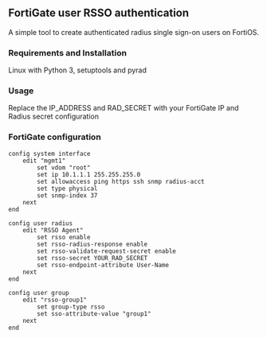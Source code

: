 ## FortiGate user RSSO authentication
A simple tool to create authenticated radius single sign-on users on FortiOS.

### Requirements and Installation
Linux with Python 3, setuptools and pyrad

### Usage
Replace the IP_ADDRESS and RAD_SECRET with your FortiGate IP and Radius secret configuration

### FortiGate configuration

```
config system interface    
    edit "mgmt1"
        set vdom "root"
        set ip 10.1.1.1 255.255.255.0
        set allowaccess ping https ssh snmp radius-acct
        set type physical
        set snmp-index 37
    next
end

config user radius
    edit "RSSO Agent"
        set rsso enable
        set rsso-radius-response enable
        set rsso-validate-request-secret enable
        set rsso-secret YOUR_RAD_SECRET
        set rsso-endpoint-attribute User-Name
    next
end

config user group
    edit "rsso-group1"
        set group-type rsso
        set sso-attribute-value "group1"
    next
end
```

